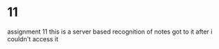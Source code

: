 # 11
assignment 11
this is a server based recognition of notes got to it after i couldn't access it
